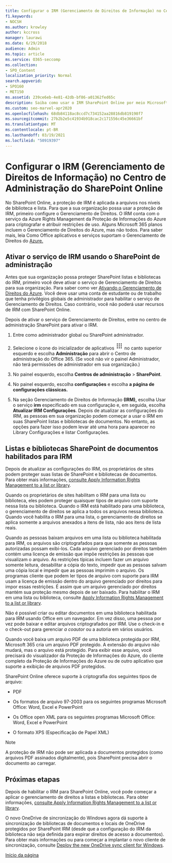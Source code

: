 ```yaml
---
title: Configurar o IRM (Gerenciamento de Direitos de Informação) no Centro de Administração do SharePoint Online
f1.keywords:
- NOCSH
ms.author: krowley
author: kccross
manager: laurawi
ms.date: 6/29/2018
audience: Admin
ms.topic: article
ms.service: O365-seccomp
ms.collection:
- SPO_Content
localization_priority: Normal
search.appverid:
- SPO160
- MET150
ms.assetid: 239ce6eb-4e81-42db-bf86-a01362fed65c
description: Saiba como usar o IRM SharePoint Online por meio Microsoft Azure Active Directory Serviços de Gerenciamento de Direitos (RMS) para proteger SharePoint listas e bibliotecas de documentos.
ms.custom: seo-marvel-apr2020
ms.openlocfilehash: 68db84118ac8ccd7c734152aa28816db819198f7
ms.sourcegitcommit: 27b2b2e5c41934b918cac2c171556c45e36661bf
ms.translationtype: MT
ms.contentlocale: pt-BR
ms.lasthandoff: 03/19/2021
ms.locfileid: "50919397"
---
```

# <a name="set-up-information-rights-management-irm-in-sharepoint-admin-center"></a>Configurar o IRM (Gerenciamento de Direitos de Informação) no Centro de Administração do SharePoint Online

No SharePoint Online, a proteção de IRM é aplicada a arquivos nos níveis de biblioteca e lista. Para que a sua organização possa usar a proteção de IRM, primeiro configure o Gerenciamento de Direitos. O IRM conta com o serviço da Azure Rights Management da Proteção de Informações do Azure para criptografar e atribuir restrições de uso. Alguns Microsoft 365 planos incluem o Gerenciamento de Direitos do Azure, mas não todos. Para saber mais, leia Como Office aplicativos e serviços suportam o Gerenciamento de Direitos do [Azure.](/azure/information-protection/understand-explore/office-apps-services-support)
  
## <a name="turn-on-irm-service-using-sharepoint-admin-center"></a>Ativar o serviço de IRM usando o SharePoint de administração

Antes que sua organização possa proteger SharePoint listas e bibliotecas do IRM, primeiro você deve ativar o serviço de Gerenciamento de Direitos para sua organização. Para saber como ver [Ativando o Gerenciamento de Direitos do Azure](/information-protection/deploy-use/activate-service). Você deve usar uma conta de estudante ou de trabalho que tenha privilégios globais de administrador para habilitar o serviço de Gerenciamento de Direitos. Caso contrário, você não poderá usar recursos de IRM com SharePoint Online.
  
Depois de ativar o serviço de Gerenciamento de Direitos, entre no centro de administração SharePoint para ativar o IRM.
  
1. Entre como administrador global ou SharePoint administrador.
    
2. Selecione o ícone do inicializador de aplicativos ![Ícone do inicializador de aplicativos do Office 365](../media/e5aee650-c566-4100-aaad-4cc2355d909f.png) no canto superior esquerdo e escolha **Administração** para abrir o Centro de administração do Office 365. (Se você não vir o painel Administrador, não terá permissões de administrador em sua organização.) 
    
3. No painel esquerdo, escolha **Centros de administração** \> **SharePoint**.
    
4. No painel esquerdo, escolha **configurações** e escolha **a página de configurações clássicas.**
    
5. Na seção Gerenciamento de Direitos de Informação **(IRM),** escolha Usar o serviço **irm** especificado em sua configuração e, em seguida, escolha **Atualizar IRM Configurações**. Depois de atualizar as configurações do IRM, as pessoas em sua organização podem começar a usar o IRM em suas SharePoint listas e bibliotecas de documentos. No entanto, as opções para fazer isso podem levar até uma hora para aparecer no Library Configurações e listar Configurações.
    
## <a name="irm-enable-sharepoint-document-libraries-and-lists"></a>Listas e bibliotecas SharePoint de documentos habilitados para IRM
<a name="__toc220831191"> </a>

Depois de atualizar as configurações do IRM, os proprietários de sites podem proteger suas listas de SharePoint e bibliotecas de documentos. Para obter mais informações, [consulte Apply Information Rights Management to a list or library](apply-irm-to-a-list-or-library.md).
  
Quando os proprietários de sites habilitam o IRM para uma lista ou biblioteca, eles podem proteger quaisquer tipos de arquivo com suporte nessa lista ou biblioteca. Quando o IRM está habilitado para uma biblioteca, o gerenciamento de direitos se aplica a todos os arquivos nessa biblioteca. Quando você habilita o IRM para uma lista, o gerenciamento de direitos se aplica somente a arquivos anexados a itens de lista, não aos itens de lista reais.
  
Quando as pessoas baixam arquivos em uma lista ou biblioteca habilitada para IRM, os arquivos são criptografados para que somente as pessoas autorizadas possam exibi-los. Cada arquivo gerenciado por direitos também contém uma licença de emissão que impõe restrições às pessoas que visualizam o arquivo. As restrições típicas incluem fazer um arquivo somente leitura, desabilitar a cópia do texto, impedir que as pessoas salvam uma cópia local e impedir que as pessoas imprimim o arquivo. Os programas cliente que podem ler tipos de arquivo com suporte para IRM usam a licença de emissão dentro do arquivo gerenciado por direitos para impor essas restrições. É assim que um arquivo gerenciado por direitos mantém sua proteção mesmo depois de ser baixado. Para habilitar o IRM em uma lista ou biblioteca, consulte [Apply Information Rights Management to a list or library](apply-irm-to-a-list-or-library.md).
  
Não é possível criar ou editar documentos em uma biblioteca habilitada para IRM usando Office em um navegador. Em vez disso, uma pessoa por vez pode baixar e editar arquivos criptografados por IRM. Use o check-in e o check-out para gerenciar  *a coautor*  ou a autoria em vários usuários. 
  
Quando você baixa um arquivo PDF de uma biblioteca protegida por IRM, Microsoft 365 cria um arquivo PDF protegido. A extensão do arquivo não mudará, mas o arquivo está protegido. Para exibir esse arquivo, você precisará do visualizador da Proteção de Informações do Azure, do cliente completo da Proteção de Informações do Azure ou de outro aplicativo que suporte a exibição de arquivos PDF protegidos. 
  
SharePoint Online oferece suporte à criptografia dos seguintes tipos de arquivo:
  
- PDF
    
- Os formatos de arquivo 97-2003 para os seguintes programas Microsoft Office: Word, Excel e PowerPoint
    
- Os Office open XML para os seguintes programas Microsoft Office: Word, Excel e PowerPoint
    
- O formato XPS (Especificação de Papel XML)
 
> [!NOTE]
> A proteção de IRM não pode ser aplicada a documentos protegidos (como arquivos PDF assinados digitalmente), pois SharePoint precisa abrir o documento ao carregar. 

## <a name="next-steps"></a>Próximas etapas
<a name="__toc220831191"> </a>

Depois de habilitar o IRM para SharePoint Online, você pode começar a aplicar o gerenciamento de direitos a listas e bibliotecas. Para obter informações, [consulte Apply Information Rights Management to a list or library](apply-irm-to-a-list-or-library.md).
  
O novo OneDrive de sincronização do Windows agora dá suporte à sincronização de bibliotecas de documentos e locais de OneDrive protegidos por SharePoint IRM (desde que a configuração do IRM da biblioteca não seja definida para expirar direitos de acesso a documentos). Para obter mais informações ou para começar a implantar o novo cliente de sincronização, consulte [Deploy the new OneDrive sync client for Windows](/onedrive/deploy-on-windows).
  
[Início da página](set-up-irm-in-sp-admin-center.md)